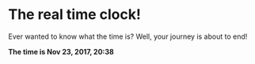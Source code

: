 # The real time clock!

Ever wanted to know what the time is? Well, your journey is about to end!

**The time is Nov 23, 2017, 20:38**